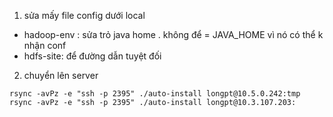 1. sửa mấy file config dưới local 

- hadoop-env : sửa trỏ java home . không để = JAVA_HOME vì nó có thể k nhận conf 
- hdfs-site: để đường dẫn tuyệt đối

2. chuyển lên server 

```
rsync -avPz -e "ssh -p 2395" ./auto-install longpt@10.5.0.242:tmp
rsync -avPz -e "ssh -p 2395" ./auto-install longpt@10.3.107.203:
```
